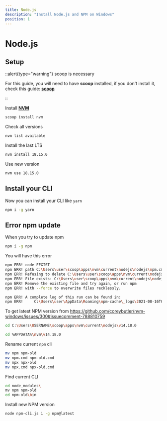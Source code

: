 ```yaml
---
title: Node.js
description: "Install Node.js and NPM on Windows"
position: 1
---
```


# Node.js

## Setup

::alert{type="warning"} scoop is necessary

For this guide, you will need to have **scoop** installed, if you don't install it, check this guide: [**scoop**](/docs/operating-systems/windows/scoop)

::

Install [**NVM**](https://github.com/coreybutler/nvm-windows)

```bash
scoop install nvm
```

Check all versions

```bash
nvm list available
```

Install the last LTS

```bash
nvm install 18.15.0
```

Use new version

```bash
nvm use 18.15.0
```

## Install your CLI

Now you can install your CLI like `yarn`

```bash
npm i -g yarn
```

## Error npm update

When you try to update npm

```bash
npm i -g npm
```

You will have this error

```bash
npm ERR! code EEXIST
npm ERR! path C:\Users\user\scoop\apps\nvm\current\nodejs\nodejs\npm.cmd
npm ERR! Refusing to delete C:\Users\user\scoop\apps\nvm\current\nodejs\nodejs\npm.cmd: is outside C:\Users\user\scoop\apps\nvm\current\nodejs\nodejs\node_modules\npm and not a link
npm ERR! File exists: C:\Users\user\scoop\apps\nvm\current\nodejs\nodejs\npm.cmd
npm ERR! Remove the existing file and try again, or run npm
npm ERR! with --force to overwrite files recklessly.

npm ERR! A complete log of this run can be found in:
npm ERR!     C:\Users\user\AppData\Roaming\npm-cache\_logs\2021-08-16T07_54_44_449Z-debug.log
```

To get latest NPM version from <https://github.com/coreybutler/nvm-windows/issues/300#issuecomment-788810759>

<content-code-group>
  <content-code-block label="NVM scoop" active>

```bash
cd C:\Users\USERNAME\scoop\apps\nvm\current\nodejs\v14.18.0
```

  </content-code-block>
  <content-code-block label="NVM installer">

```bash
cd %APPDATA%\nvm\v14.18.0
```

  </content-code-block>
</content-code-group>

Rename current `npm` cli

```bash
mv npm npm-old
mv npm.cmd npm-old.cmd
mv npx npx-old
mv npx.cmd npx-old.cmd
```

Find current CLI

```bash
cd node_modules\
mv npm npm-old
cd npm-old\bin
```

Install new NPM version

```bash
node npm-cli.js i -g npm@latest
```
